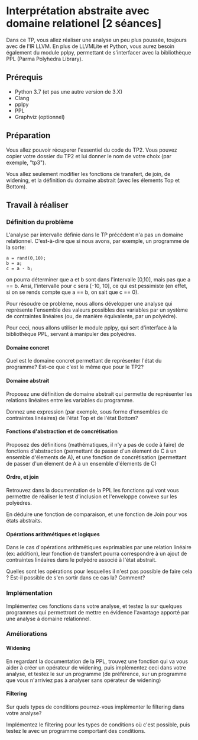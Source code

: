 # Interprétation abstraite avec domaine relationel [2 séances]

Dans ce TP, vous allez réaliser une analyse un peu plus poussée,
toujours avec de l'IR LLVM. En plus de LLVMLite et Python, vous
aurez besoin également du module pplpy, permettant de s'interfacer
avec la bibliothèque PPL (Parma Polyhedra Library).

## Prérequis
 * Python 3.7 (et pas une autre version de 3.X)
 * Clang
 * pplpy
 * PPL
 * Graphviz (optionnel)


## Préparation

Vous allez pouvoir récuperer l'essentiel du code du TP2. 
Vous pouvez copier votre dossier du TP2 et lui donner le
nom de votre choix (par exemple, "tp3").

Vous allez seulement modifier les fonctions de transfert,
de join, de widening, et la définition du domaine abstrait
(avec les élements Top et Bottom).

## Travail à réaliser

### Définition du problème

L'analyse par intervalle définie dans le TP précédent n'a
pas un domaine relationnel. C'est-à-dire que si nous avons,
par exemple, un programme de la sorte:
```
a = rand(0,10);
b = a;
c = a - b;
```

on pourra déterminer que a et b sont dans l'intervalle
[0,10], mais pas que a == b. Ansi, l'intervalle pour c
sera [-10, 10], ce qui est pessimiste (en effet, si on
se rends compte que a == b, on sait que c == 0).

Pour résoudre ce probleme, nous allons développer une
analyse qui représente l'ensemble des valeurs possibles
des variables par un système de contraintes linéaires
(ou, de manière équivalente, par un polyèdre).

Pour ceci, nous allons utiliser le module pplpy, qui
sert d'interface à la bibliothèque PPL, servant à 
manipuler des polyèdres.

#### Domaine concret

Quel est le domaine concret permettant de représenter
l'état du programme? Est-ce que c'est le même que
pour le TP2?

#### Domaine abstrait 

Proposez une définition de domaine abstrait qui permette
de représenter les relations linéaires entre les variables
du programme.

Donnez une expression (par exemple, sous forme d'ensembles
de contraintes linéaires) de l'état Top et de l'état Bottom?

#### Fonctions d'abstraction et de concrétisation

Proposez des définitions (mathématiques, il n'y a pas de code à faire) de
fonctions d'abstraction (permettant de passer d'un élement de C à un
ensemble d'élements de A), et une fonction de concrétisation (permettant
de passer d'un élement de A à un ensemble d'élements de C)

#### Ordre, et join

Retrouvez dans la documentation de la PPL les fonctions qui vont vous
permettre de réaliser le test d'inclusion et l'enveloppe convexe 
sur les polyèdres.

En déduire une fonction de comparaison, et une fonction de Join pour
vos états abstraits.

#### Opérations arithmétiques et logiques

Dans le cas d'opérations arithmétiques exprimables
par une relation linéaire (ex: addition), leur
fonction de transfert pourra correspondre à un
ajout de contraintes linéaires dans le polyèdre
associé à l'état abstrait. 

Quelles sont les opérations pour lesquelles
il n'est pas possible de faire cela ?
Est-il possible de s'en sortir dans ce cas la?
Comment? 

### Implémentation

Implémentez ces fonctions dans votre analyse, et 
testez la sur quelques programmes qui permettront
de mettre en évidence l'avantage apporté par
une analyse à domaine relationnel.

### Améliorations

#### Widening

En regardant la documentation de la PPL, trouvez une 
fonction qui va vous aider à créer un opérateur
de widening, puis implémentez ceci dans votre analyse,
et testez le sur un programme (de préférence, sur un programme
que vous n'arriviez pas à analyser sans opérateur de widening)

#### Filtering 

Sur quels types de conditions pourrez-vous implémenter le filtering
dans votre analyse? 

Implémentez le filtering pour les types de conditions où c'est possible,
puis testez le avec un programme comportant des conditions.
